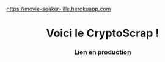 https://movie-seaker-lille.herokuapp.com
<H1 align="center">Voici le CryptoScrap !</H1>

<H3 align="center"><a href="https://movie-seaker-lille.herokuapp.com">Lien en production</a></H3>